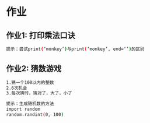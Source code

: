 # 作业

## 作业1: 打印乘法口诀
```bash
提示：尝试print(‘monkey’)与print(‘monkey’, end=‘’)的区别
```

## 作业2: 猜数游戏
```bash
1.猜一个100以内的整数
2.6次机会
3.每次猜时，猜对了，大了，小了

提示：生成随机数的方法
import random
random.randint(0, 100)
```
